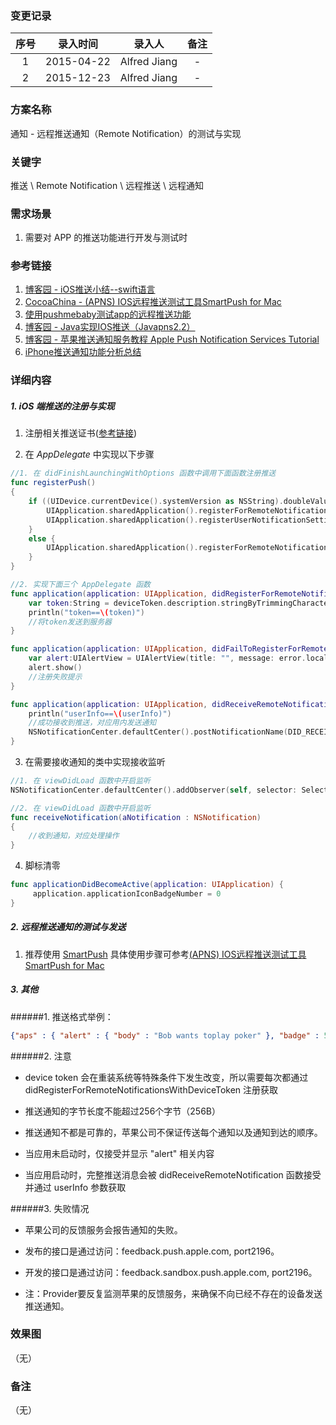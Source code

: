 ### 变更记录

| 序号 | 录入时间 | 录入人 | 备注 |
|:--------:|:--------:|:--------:|:--------:|
| 1 | 2015-04-22 | Alfred Jiang | - |
| 2 | 2015-12-23 | Alfred Jiang | - |

### 方案名称

通知 - 远程推送通知（Remote Notification）的测试与实现

### 关键字

推送 \ Remote Notification \ 远程推送 \ 远程通知

### 需求场景

1. 需要对 APP 的推送功能进行开发与测试时

### 参考链接

1. [博客园 - iOS推送小结--swift语言](http://www.cnblogs.com/maple023/p/4277505.html)
2. [CocoaChina - (APNS) IOS远程推送测试工具SmartPush for Mac](http://www.cocoachina.com/bbs/read.php?tid-288780.html)
3. [使用pushmebaby测试app的远程推送功能](http://blog.diveinedu.net/pushmebaby_apns_notification/)
4. [博客园 - Java实现IOS推送（Javapns2.2）](http://www.cnblogs.com/lihaozy/archive/2013/03/13/2957904.html)
5. [博客园 - 苹果推送通知服务教程 Apple Push Notification Services Tutorial](http://www.cnblogs.com/gpwzw/archive/2012/03/31/apple_push_notification_services_tutorial_part_1-2.html)
6. [iPhone推送通知功能分析总结](http://mtoou.info/iphone-tuisong/)

### 详细内容

##### 1. iOS 端推送的注册与实现

1. 注册相关推送证书([参考链接](http://www.cnblogs.com/maple023/p/4277505.html))

2. 在 *AppDelegate* 中实现以下步骤
```swift
//1. 在 didFinishLaunchingWithOptions 函数中调用下面函数注册推送
func registerPush()
{
    if ((UIDevice.currentDevice().systemVersion as NSString).doubleValue >= 8.0) {
        UIApplication.sharedApplication().registerForRemoteNotifications()
        UIApplication.sharedApplication().registerUserNotificationSettings(UIUserNotificationSettings(forTypes:UIUserNotificationType.Badge|UIUserNotificationType.Sound|UIUserNotificationType.Alert, categories: nil))
    }
    else {
        UIApplication.sharedApplication().registerForRemoteNotificationTypes(UIRemoteNotificationType.Badge|UIRemoteNotificationType.Alert|UIRemoteNotificationType.Sound)
    }
}

//2. 实现下面三个 AppDelegate 函数
func application(application: UIApplication, didRegisterForRemoteNotificationsWithDeviceToken deviceToken: NSData) {
    var token:String = deviceToken.description.stringByTrimmingCharactersInSet(NSCharacterSet(charactersInString: "<>"))
    println("token==\(token)")
    //将token发送到服务器
}

func application(application: UIApplication, didFailToRegisterForRemoteNotificationsWithError error: NSError) {
    var alert:UIAlertView = UIAlertView(title: "", message: error.localizedDescription, delegate: nil, cancelButtonTitle: "OK")
    alert.show()
    //注册失败提示
}

func application(application: UIApplication, didReceiveRemoteNotification userInfo: [NSObject : AnyObject]) {
    println("userInfo==\(userInfo)")
    //成功接收到推送，对应用内发送通知
    NSNotificationCenter.defaultCenter().postNotificationName(DID_RECEIVE_REMOTE_NOTIFICATION, object: nil, userInfo: userInfo)
}
```

3. 在需要接收通知的类中实现接收监听
```swift
//1. 在 viewDidLoad 函数中开启监听
NSNotificationCenter.defaultCenter().addObserver(self, selector: Selector("receiveNotification:"), name: DID_RECEIVE_REMOTE_NOTIFICATION, object: nil)

//2. 在 viewDidLoad 函数中开启监听
func receiveNotification(aNotification : NSNotification)
{
    //收到通知，对应处理操作
}
```

4. 脚标清零
```swift
func applicationDidBecomeActive(application: UIApplication) {
     application.applicationIconBadgeNumber = 0
}
```

##### 2. 远程推送通知的测试与发送

1. 推荐使用 [SmartPush](https://github.com/shaojiankui/SmartPush) 具体使用步骤可参考[(APNS) IOS远程推送测试工具SmartPush for Mac ](http://www.cocoachina.com/bbs/read.php?tid-288780.html)

##### 3. 其他

######1. 推送格式举例：
```json
{"aps" : { "alert" : { "body" : "Bob wants toplay poker" }, "badge" : 5, "sound" :"bingbong.aiff"},    "acme1" : "bar", "acme2" : ["bang",  "whiz" ] }
```

######2. 注意

* device token 会在重装系统等特殊条件下发生改变，所以需要每次都通过 didRegisterForRemoteNotificationsWithDeviceToken 注册获取

* 推送通知的字节长度不能超过256个字节（256B）

* 推送通知不都是可靠的，苹果公司不保证传送每个通知以及通知到达的顺序。

* 当应用未启动时，仅接受并显示 "alert" 相关内容

* 当应用启动时，完整推送消息会被 didReceiveRemoteNotification 函数接受并通过 userInfo 参数获取

######3. 失败情况

* 苹果公司的反馈服务会报告通知的失败。

* 发布的接口是通过访问：feedback.push.apple.com, port2196。

* 开发的接口是通过访问：feedback.sandbox.push.apple.com, port2196。

* 注：Provider要反复监测苹果的反馈服务，来确保不向已经不存在的设备发送推送通知。


### 效果图
（无）

### 备注
（无）